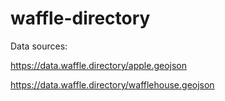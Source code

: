 # waffle-directory

Data sources:

https://data.waffle.directory/apple.geojson

https://data.waffle.directory/wafflehouse.geojson
